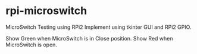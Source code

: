 # rpi-microswitch
MicroSwitch Testing using RPi2
Implement using tkinter GUI and RPi2 GPIO.

Show Green when MicroSwitch is in Close position.
Show Red when MicroSwitch is open.
